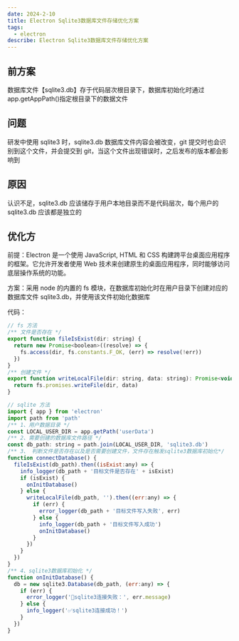 ```yaml
---
date: 2024-2-10
title: Electron Sqlite3数据库文件存储优化方案
tags:
  - electron
describe: Electron Sqlite3数据库文件存储优化方案
---
```


## 前方案

数据库文件【sqlite3.db】存于代码层次根目录下，数据库初始化时通过 app.getAppPath()指定根目录下的数据文件

## 问题

研发中使用 sqlite3 时，sqlite3.db 数据库文件内容会被改变，git 提交时也会识别到这个文件，并会提交到 git，当这个文件出现错误时，之后发布的版本都会影响到

## 原因

认识不足，sqlite3.db 应该储存于用户本地目录而不是代码层次，每个用户的 sqlite3.db 应该都是独立的

## 优化方

前提：Electron 是一个使用 JavaScript, HTML 和 CSS 构建跨平台桌面应用程序的框架。它允许开发者使用 Web 技术来创建原生的桌面应用程序，同时能够访问底层操作系统的功能。

方案：采用 node 的内置的 fs 模块，在数据库初始化时在用户目录下创建对应的数据库文件 sqlite3.db，并使用该文件初始化数据库

代码：

```js
// fs 方法
/** 文件是否存在 */
export function fileIsExist(dir: string) {
  return new Promise<boolean>((resolve) => {
    fs.access(dir, fs.constants.F_OK, (err) => resolve(!err))
  })
}
/** 创建文件 */
export function writeLocalFile(dir: string, data: string): Promise<void> {
  return fs.promises.writeFile(dir, data)
}
```

```js
// sqlite 方法
import { app } from 'electron'
import path from 'path'
/** 1、用户数据目录 */
const LOCAL_USER_DIR = app.getPath('userData')
/** 2、需要创建的数据库文件路径 */
const db_path: string = path.join(LOCAL_USER_DIR, 'sqlite3.db')
/** 3、 判断文件是否存在以及是否需要创建文件，文件存在触发sqlite3数据库初始化*/
function connectDatabase() {
  fileIsExist(db_path).then((isExist:any) => {
    info_logger(db_path + '目标文件是否存在' + isExist)
    if (isExist) {
      onInitDatabase()
    } else {
      writeLocalFile(db_path, '').then((err:any) => {
        if (err) {
          error_logger(db_path + '目标文件写入失败', err)
        } else {
          info_logger(db_path + '目标文件写入成功')
          onInitDatabase()
        }
      })
    }
  })
}
/** 4、sqlite3数据库初始化 */
function onInitDatabase() {
  db = new sqlite3.Database(db_path, (err:any) => {
    if (err) {
      error_logger('🙅sqlite3连接失败：', err.message)
    } else {
      info_logger('✅sqlite3连接成功！')
    }
  })
}
```
